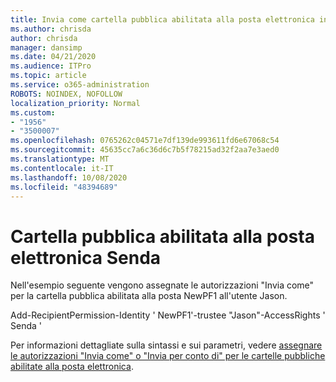 ```yaml
---
title: Invia come cartella pubblica abilitata alla posta elettronica in EXO
ms.author: chrisda
author: chrisda
manager: dansimp
ms.date: 04/21/2020
ms.audience: ITPro
ms.topic: article
ms.service: o365-administration
ROBOTS: NOINDEX, NOFOLLOW
localization_priority: Normal
ms.custom:
- "1956"
- "3500007"
ms.openlocfilehash: 0765262c04571e7df139de993611fd6e67068c54
ms.sourcegitcommit: 45635cc7a6c36d6c7b5f78215ad32f2aa7e3aed0
ms.translationtype: MT
ms.contentlocale: it-IT
ms.lasthandoff: 10/08/2020
ms.locfileid: "48394689"
---
```

# <a name="sendas-mail-enabled-public-folder"></a>Cartella pubblica abilitata alla posta elettronica Senda

Nell'esempio seguente vengono assegnate le autorizzazioni "Invia come" per la cartella pubblica abilitata alla posta NewPF1 all'utente Jason.

Add-RecipientPermission-Identity ' NewPF1'-trustee "Jason"-AccessRights ' Senda '

Per informazioni dettagliate sulla sintassi e sui parametri, vedere [assegnare le autorizzazioni "Invia come" o "Invia per conto di" per le cartelle pubbliche abilitate alla posta elettronica](https://docs.microsoft.com/exchange/collaboration-exo/public-folders/assign-permissions-mail-enabled-pfs).
